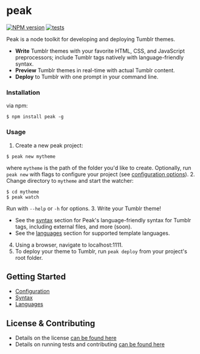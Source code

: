 peak
===============

[![NPM version](https://badge.fury.io/js/peak.svg)](http://badge.fury.io/js/peak) [![tests](https://travis-ci.org/nporteschaikin/peak.png?branch=master)](https://travis-ci.org/nporteschaikin/peak)

Peak is a node toolkit for developing and deploying Tumblr themes.

- **Write** Tumblr themes with your favorite HTML, CSS, and JavaScript preprocessors; include Tumblr tags natively with language-friendly syntax.
- **Preview** Tumblr themes in real-time with actual Tumblr content.
- **Deploy** to Tumblr with one prompt in your command line.

### Installation

via npm:

```
$ npm install peak -g
```

### Usage

1. Create a new peak project:

  ```
  $ peak new mytheme
  ```

  where `mytheme` is the path of the folder you'd like to create.  Optionally, run `peak new` with flags to configure your project (see [configuration options](#configuration)).
2. Change directory to `mytheme` and start the watcher:

  ```
  $ cd mytheme
  $ peak watch
  ```

  Run with `--help` or `-h` for options.
3. Write your Tumblr theme!
  - See the [syntax](docs/Syntax.md) section for Peak's language-friendly syntax for Tumblr tags, including external files, and more (soon).
  - See the [languages](docs/Languages.md) section for supported template languages.
4. Using a browser, navigate to localhost:1111.
5. To deploy your theme to Tumblr, run `peak deploy` from your project's root folder.

## Getting Started

- [Configuration](docs/Configuration.md)
- [Syntax](docs/Syntax.md)
- [Languages](docs/Languages.md)


## License & Contributing

- Details on the license [can be found here](LICENSE.md)
- Details on running tests and contributing [can be found here](CONTRIBUTING.md)

